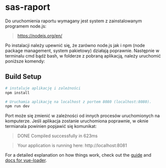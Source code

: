 # sas-raport

Do uruchomienia raportu wymagany jest system z zainstalowanym programem node.js:
> https://nodejs.org/en/

Po instalacji należy upewnić się, że zarówno node.js jak i npm (node package management, system pakietowy) działają poprawnie. 
Następnie w terminalu cmd bądź bash, w folderze z pobraną aplikacją, należy uruchomić poniższe komendy:

## Build Setup
``` bash
# instaluje aplikację i zależności
npm install

# Uruchamia aplikację na localhost z portem 8080 (localhost:8080).
npm run dev

```
Port może się zmienić w zależności od innych procesów uruchomionych na komputerze.
 Jeśli aplikacja zostanie uruchomiona poprawnie, w oknie termianala powinien popjawić  się komunikat:
> DONE  Compiled successfully in 623ms
 
> Your application is running here: http://localhost:8081




For a detailed explanation on how things work, check out the [guide](http://vuejs-templates.github.io/webpack/) and [docs for vue-loader](http://vuejs.github.io/vue-loader).
